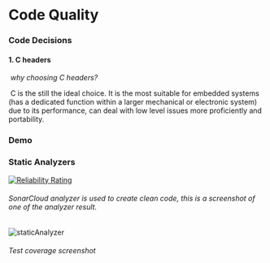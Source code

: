 # Code Quality

### Code Decisions

#### 		1. C headers

​			*why choosing C headers?*

​				C is the still the ideal choice. It is the most suitable for embedded systems (has 				a dedicated function within a larger mechanical or electronic system) due to 				its performance, can deal with low level issues more proficiently and portability.

### Demo



### Static Analyzers

[![Reliability Rating](https://sonarcloud.io/api/project_badges/measure?project=mirnanoukari_Control-System-Packer&metric=reliability_rating)](https://sonarcloud.io/dashboard?id=mirnanoukari_Control-System-Packer)

###### SonarCloud analyzer is used to create clean code, this is a screenshot of one of the analyzer result. 

![staticAnalyzer](https://drive.google.com/uc?export=view&id=1rpmsUhxo6XztLbXSB-PXijYvXR1cJpdS)

###### Test coverage screenshot


